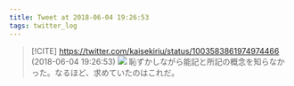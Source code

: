 ```yaml
---
title: Tweet at 2018-06-04 19:26:53
tags: twitter_log
---
```


> [!CITE] https://twitter.com/kaisekiriu/status/1003583861974974466 (2018-06-04 19:26:53)
> ![](https://twitter.com/kaisekiriu/status/1003583861974974466)
> 恥ずかしながら能記と所記の概念を知らなかった。なるほど、求めていたのはこれだ。
